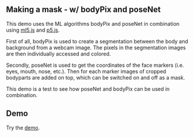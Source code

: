 ## Making a mask - w/ bodyPix and poseNet

This demo uses the ML algorithms bodyPix and poseNet in combination using [ml5.js](https://ml5js.org/) and [p5.js](http://p5js.org/). 

First of all, bodyPix is used to create a segmentation between the body and background from a webcam image. The pixels in the segmentation images are then individually accessed and colored.

Secondly, poseNet is used to get the coordinates of the face markers (i.e. eyes, mouth, nose, etc.). Then for each marker images of cropped bodyparts are added on top, which can be switched on and off as a mask. 

This demo is a test to see how poseNet and bodyPix can be used in combination.


## Demo

Try the [demo](https://alsino.github.io/schoolofmaa_code/myBodyPix/).
